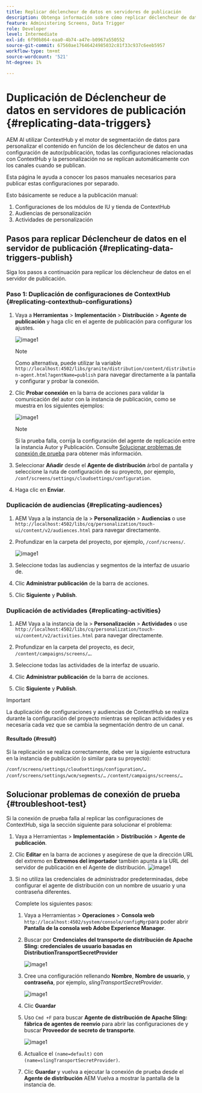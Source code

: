 ```yaml
---
title: Replicar déclencheur de datos en servidores de publicación
description: Obtenga información sobre cómo replicar déclencheur de datos en el servidor de publicación para AEM Screens.
feature: Administering Screens, Data Trigger
role: Developer
level: Intermediate
exl-id: 6f90b864-eaa0-4b74-a47e-b0967a550552
source-git-commit: 67560ae17646424985032c81f33c937c6eeb5957
workflow-type: tm+mt
source-wordcount: '521'
ht-degree: 1%

---
```


# Duplicación de Déclencheur de datos en servidores de publicación {#replicating-data-triggers}

AEM Al utilizar ContextHub y el motor de segmentación de datos para personalizar el contenido en función de los déclencheur de datos en una configuración de autor/publicación, todas las configuraciones relacionadas con ContextHub y la personalización no se replican automáticamente con los canales cuando se publican.

Esta página le ayuda a conocer los pasos manuales necesarios para publicar estas configuraciones por separado.

Esto básicamente se reduce a la publicación manual:

1. Configuraciones de los módulos de IU y tienda de ContextHub
1. Audiencias de personalización
1. Actividades de personalización

## Pasos para replicar Déclencheur de datos en el servidor de publicación {#replicating-data-triggers-publish}

Siga los pasos a continuación para replicar los déclencheur de datos en el servidor de publicación.

### Paso 1: Duplicación de configuraciones de ContextHub {#replicating-contexthub-configurations}

1. Vaya a **Herramientas** > **Implementación** > **Distribución** > **Agente de publicación** y haga clic en el agente de publicación para configurar los ajustes.

   ![image1](/help/user-guide/assets/replicating-triggers/replicating-triggers1.png)

   >[!NOTE]
   >
   >Como alternativa, puede utilizar la variable `http://localhost:4502/libs/granite/distribution/content/distribution-agent.html?agentName=publish` para navegar directamente a la pantalla y configurar y probar la conexión.

1. Clic **Probar conexión** en la barra de acciones para validar la comunicación del autor con la instancia de publicación, como se muestra en los siguientes ejemplos:

   ![image1](/help/user-guide/assets/replicating-triggers/replicating-triggers2.png)

   >[!NOTE]
   >
   >Si la prueba falla, corrija la configuración del agente de replicación entre la instancia Autor y Publicación. Consulte [Solucionar problemas de conexión de prueba](/help/user-guide/replicating-data-triggers.md#troubleshoot-test) para obtener más información.

1. Seleccionar **Añadir** desde el **Agente de distribución** árbol de pantalla y seleccione la ruta de configuración de su proyecto, por ejemplo, `/conf/screens/settings/cloudsettings/configuration`.

1. Haga clic en **Enviar**.

### Duplicación de audiencias {#replicating-audiences}

1. AEM Vaya a la instancia de la > **Personalización** > **Audiencias** o use `http://localhost:4502/libs/cq/personalization/touch-ui/content/v2/audiences.html` para navegar directamente.

1. Profundizar en la carpeta del proyecto, por ejemplo, `/conf/screens/`.

   ![image1](/help/user-guide/assets/replicating-triggers/replicating-triggers10.png)

1. Seleccione todas las audiencias y segmentos de la interfaz de usuario de.

1. Clic **Administrar publicación** de la barra de acciones.

1. Clic **Siguiente** y **Publish**.

### Duplicación de actividades  {#replicating-activities}

1. AEM Vaya a la instancia de la > **Personalización** > **Actividades** o use `http://localhost:4502/libs/cq/personalization/touch-ui/content/v2/activities.html` para navegar directamente.

1. Profundizar en la carpeta del proyecto, es decir, `/content/campaigns/screens/…`.

1. Seleccione todas las actividades de la interfaz de usuario.

1. Clic **Administrar publicación** de la barra de acciones.

1. Clic **Siguiente** y **Publish**.

>[!IMPORTANT]
>
>La duplicación de configuraciones y audiencias de ContextHub se realiza durante la configuración del proyecto mientras se replican actividades y es necesaria cada vez que se cambia la segmentación dentro de un canal.

#### Resultado {#result}

Si la replicación se realiza correctamente, debe ver la siguiente estructura en la instancia de publicación (o similar para su proyecto):

`/conf/screens/settings/cloudsettings/configuration/…`
`/conf/screens/settings/wcm/segments/…`
`/content/campaigns/screens/…`

## Solucionar problemas de conexión de prueba {#troubleshoot-test}

Si la conexión de prueba falla al replicar las configuraciones de ContextHub, siga la sección siguiente para solucionar el problema:

1. Vaya a Herramientas > **Implementación** > **Distribución** > **Agente de publicación**.

1. Clic **Editar** en la barra de acciones y asegúrese de que la dirección URL del extremo en **Extremos del importador** también apunta a la URL del servidor de publicación en el Agente de distribución.
   ![image1](/help/user-guide/assets/replicating-triggers/replicating-triggers9.png)

1. Si no utiliza las credenciales de administrador predeterminadas, debe configurar el agente de distribución con un nombre de usuario y una contraseña diferentes.

   Complete los siguientes pasos:

   1. Vaya a Herramientas > **Operaciones** > **Consola web** `http://localhost:4502/system/console/configMgr`para poder abrir **Pantalla de la consola web Adobe Experience Manager**.
   1. Buscar por **Credenciales del transporte de distribución de Apache Sling: credenciales de usuario basadas en DistributionTransportSecretProvider**

      ![image1](/help/user-guide/assets/replicating-triggers/replicating-triggers6.png)

   1. Cree una configuración rellenando **Nombre**, **Nombre de usuario**, y **contraseña**, por ejemplo, *slingTransportSecretProvider*.

      ![image1](/help/user-guide/assets/replicating-triggers/replicating-triggers7.png)

   1. Clic **Guardar**
   1. Uso `Cmd +F` para buscar **Agente de distribución de Apache Sling: fábrica de agentes de reenvío** para abrir las configuraciones de y buscar **Proveedor de secreto de transporte**.

      ![image1](/help/user-guide/assets/replicating-triggers/replicating-triggers8.png)

   1. Actualice el `(name=default)` con `(name=slingTransportSecretProvider)`.
   1. Clic **Guardar** y vuelva a ejecutar la conexión de prueba desde el **Agente de distribución** AEM Vuelva a mostrar la pantalla de la instancia de.
